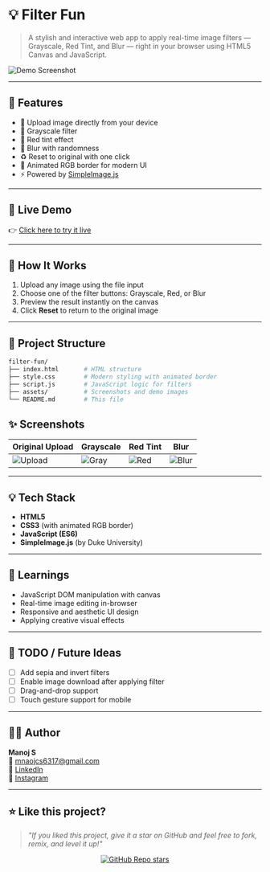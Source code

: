 # 💡 Filter Fun

> A stylish and interactive web app to apply real-time image filters — Grayscale, Red Tint, and Blur — right in your browser using HTML5 Canvas and JavaScript.

![Demo Screenshot](https://github.com/yourusername/filter-fun/blob/main/assets/demo.png)

---

## 🚀 Features

- 📁 Upload image directly from your device
- 🖤 Grayscale filter
- 🔴 Red tint effect
- 💨 Blur with randomness
- ♻️ Reset to original with one click
- 🌈 Animated RGB border for modern UI
- ⚡ Powered by [SimpleImage.js](https://www.dukelearntoprogram.com/course1/common/js/cs101/SimpleImage.js)

---

## 📸 Live Demo

👉 [Click here to try it live](https://yourusername.github.io/filter-fun/)

---

## 🔧 How It Works

1. Upload any image using the file input
2. Choose one of the filter buttons: Grayscale, Red, or Blur
3. Preview the result instantly on the canvas
4. Click **Reset** to return to the original image

---

## 📁 Project Structure

```bash
filter-fun/
├── index.html       # HTML structure
├── style.css        # Modern styling with animated border
├── script.js        # JavaScript logic for filters
├── assets/          # Screenshots and demo images
└── README.md        # This file
```
## ✨ Screenshots

| Original Upload | Grayscale | Red Tint | Blur |
|-----------------|-----------|----------|------|
| ![Upload](https://github.com/yourusername/filter-fun/blob/main/assets/upload.png) | ![Gray](https://github.com/yourusername/filter-fun/blob/main/assets/grayscale.png) | ![Red](https://github.com/yourusername/filter-fun/blob/main/assets/red.png) | ![Blur](https://github.com/yourusername/filter-fun/blob/main/assets/blur.png) |

---

## 💡 Tech Stack

- **HTML5**
- **CSS3** (with animated RGB border)
- **JavaScript (ES6)**
- **SimpleImage.js** (by Duke University)

---

## 🧠 Learnings

- JavaScript DOM manipulation with canvas
- Real-time image editing in-browser
- Responsive and aesthetic UI design
- Applying creative visual effects

---

## 📌 TODO / Future Ideas

- [ ] Add sepia and invert filters
- [ ] Enable image download after applying filter
- [ ] Drag-and-drop support
- [ ] Touch gesture support for mobile

---

## 👨‍💻 Author

**Manoj S**  
📧 [mnaojcs6317@gmail.com](mailto:mnaojcs6317@gmail.com)  
🔗 [LinkedIn](https://www.linkedin.com/in/manoj-s-corex7)  
📸 [Instagram](https://www.instagram.com/white._.hatx7)

---

## ⭐ Like this project?

> _"If you liked this project, give it a star on GitHub and feel free to fork, remix, and level it up!"_

<p align="center">
  <a href="https://github.com/yourusername/filter-fun">
    <img src="https://img.shields.io/github/stars/yourusername/filter-fun?style=social" alt="GitHub Repo stars"/>
  </a>
</p>
